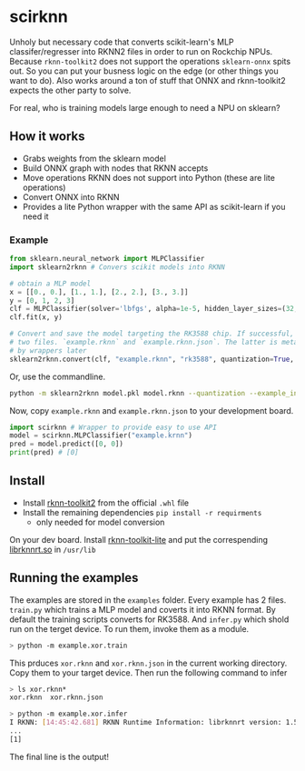 # scirknn

Unholy but necessary code that converts scikit-learn's MLP classifer/regresser into RKNN2 files in order to run on Rockchip NPUs. Because `rknn-toolkit2` does not support the operations `sklearn-onnx` spits out. So you can put your busness logic on the edge (or other things you want to do). Also works around a ton of stuff that ONNX and rknn-toolkit2 expects the other party to solve.

For real, who is training models large enough to need a NPU on sklearn?

## How it works

* Grabs weights from the sklearn model
* Build ONNX graph with nodes that RKNN accepts
* Move operations RKNN does not support into Python (these are lite operations)
* Convert ONNX into RKNN
* Provides a lite Python wrapper with the same API as scikit-learn if you need it

### Example

```python
from sklearn.neural_network import MLPClassifier
import sklearn2rknn # Convers scikit models into RKNN 

# obtain a MLP model 
x = [[0., 0.], [1., 1.], [2., 2.], [3., 3.]]
y = [0, 1, 2, 3]
clf = MLPClassifier(solver='lbfgs', alpha=1e-5, hidden_layer_sizes=(32, 32), random_state=1)
clf.fit(x, y)

# Convert and save the model targeting the RK3588 chip. If successful, this step produces
# two files. `example.rknn` and `example.rknn.json`. The latter is metadata that is used
# by wrappers later
sklearn2rknn.convert(clf, "example.rknn", "rk3588", quantization=True, example_input=x)

```
Or, use the commandline.

```bash
python -m sklearn2rknn model.pkl model.rknn --quantization --example_input /path/to/data.npy

```

Now, copy `example.rknn` and `example.rknn.json` to your development board.

```python
import scirknn # Wrapper to provide easy to use API
model = scirknn.MLPClassifier("example.krnn")
pred = model.predict([0, 0])
print(pred) # [0]
```

## Install

* Install [rknn-toolkit2][rknn-toolkit-whl] from the official `.whl` file
* Install the remaining dependencies `pip install -r requirments`
  * only needed for model conversion

[rknn-toolkit-whl]: https://github.com/rockchip-linux/rknn-toolkit2/tree/master/packages

On your dev board. Install [rknn-toolkit-lite][rknn-tookit-lite-whl] and put the correspending [librknnrt.so][rknnrt] in `/usr/lib`

[rknn-tookit-lite-whl]: https://github.com/rockchip-linux/rknn-toolkit2/tree/master/rknn_toolkit_lite2/packages
[rknnrt]: https://github.com/rockchip-linux/rknpu2/tree/master/runtime


## Running the examples

The examples are stored in the `examples` folder. Every example has 2 files. `train.py` which trains a MLP model and coverts it into RKNN format. By default the training scripts converts for RK3588. And `infer.py` which shold run on the terget device. To run them, invoke them as a module.

```bash
> python -m example.xor.train
```

This prduces `xor.rknn` and `xor.rknn.json` in the current working directory. Copy them to your target device. Then run the following command to infer

```bash
> ls xor.rknn*                                                             (rknn2)
xor.rknn  xor.rknn.json

> python -m example.xor.infer
I RKNN: [14:45:42.681] RKNN Runtime Information: librknnrt version: 1.5.0 (e6fe0c678@2023-05-25T08:09:20)
...
[1]
```
The final line is the output!
